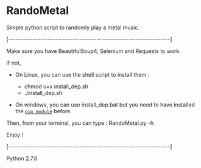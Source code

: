 # RandoMetal
Simple python script to randomly play a metal music.

[------------------------------------------------------------------]

Make sure you have BeautifulSoup4, Selenium and Requests to work.

If not,

- On Linux, you can use the shell script to install them :
  - chmod u+x install_dep.sh
  - ./install_dep.sh

- On windows, you can use install_dep.bat but you need to have
  installed the [`pip module`](https://pip.pypa.io/en/stable/installing/) before.

Then, from your terminal, you can type : RandoMetal.py -h

Enjoy !

[------------------------------------------------------------------]

Python 2.7.6
